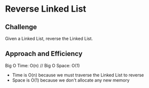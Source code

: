 # Reverse Linked List
## Challenge
Given a Linked List, reverse the Linked List.

## Approach and Efficiency
Big O Time: O(n) // Big O Space: O(1)
- Time is O(n) because we must traverse the Linked List to reverse
- Space is O(1) because we don't allocate any new memory